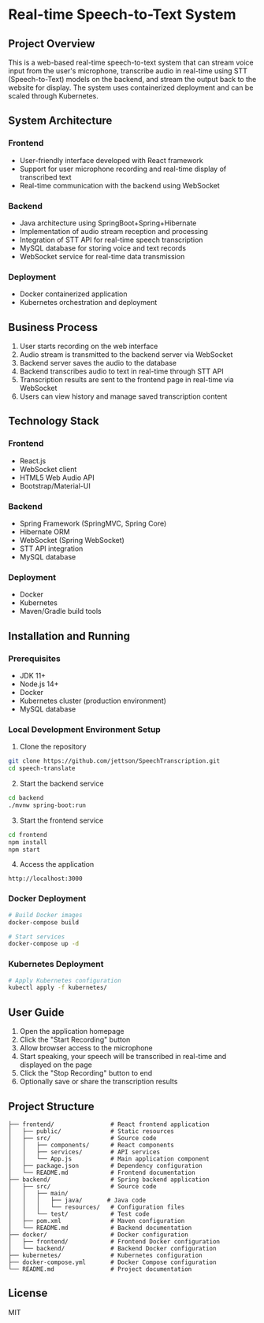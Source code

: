 # Real-time Speech-to-Text System

## Project Overview

This is a web-based real-time speech-to-text system that can stream voice input from the user's microphone, transcribe audio in real-time using STT (Speech-to-Text) models on the backend, and stream the output back to the website for display. The system uses containerized deployment and can be scaled through Kubernetes.

## System Architecture

### Frontend
- User-friendly interface developed with React framework
- Support for user microphone recording and real-time display of transcribed text
- Real-time communication with the backend using WebSocket

### Backend
- Java architecture using SpringBoot+Spring+Hibernate
- Implementation of audio stream reception and processing
- Integration of STT API for real-time speech transcription
- MySQL database for storing voice and text records
- WebSocket service for real-time data transmission

### Deployment
- Docker containerized application
- Kubernetes orchestration and deployment

## Business Process

1. User starts recording on the web interface
2. Audio stream is transmitted to the backend server via WebSocket
3. Backend server saves the audio to the database
4. Backend transcribes audio to text in real-time through STT API
5. Transcription results are sent to the frontend page in real-time via WebSocket
6. Users can view history and manage saved transcription content

## Technology Stack

### Frontend
- React.js
- WebSocket client
- HTML5 Web Audio API
- Bootstrap/Material-UI

### Backend
- Spring Framework (SpringMVC, Spring Core)
- Hibernate ORM
- WebSocket (Spring WebSocket)
- STT API integration
- MySQL database

### Deployment
- Docker
- Kubernetes
- Maven/Gradle build tools

## Installation and Running

### Prerequisites
- JDK 11+
- Node.js 14+
- Docker
- Kubernetes cluster (production environment)
- MySQL database

### Local Development Environment Setup

1. Clone the repository
```bash
git clone https://github.com/jettson/SpeechTranscription.git
cd speech-translate
```

2. Start the backend service
```bash
cd backend
./mvnw spring-boot:run
```

3. Start the frontend service
```bash
cd frontend
npm install
npm start
```

4. Access the application
```
http://localhost:3000
```

### Docker Deployment

```bash
# Build Docker images
docker-compose build

# Start services
docker-compose up -d
```

### Kubernetes Deployment

```bash
# Apply Kubernetes configuration
kubectl apply -f kubernetes/
```

## User Guide

1. Open the application homepage
2. Click the "Start Recording" button
3. Allow browser access to the microphone
4. Start speaking, your speech will be transcribed in real-time and displayed on the page
5. Click the "Stop Recording" button to end
6. Optionally save or share the transcription results

## Project Structure

```
├── frontend/                # React frontend application
│   ├── public/              # Static resources
│   ├── src/                 # Source code
│   │   ├── components/      # React components
│   │   ├── services/        # API services
│   │   └── App.js           # Main application component
│   ├── package.json         # Dependency configuration
│   └── README.md            # Frontend documentation
├── backend/                 # Spring backend application
│   ├── src/                 # Source code
│   │   ├── main/
│   │   │   ├── java/       # Java code
│   │   │   └── resources/   # Configuration files
│   │   └── test/            # Test code
│   ├── pom.xml              # Maven configuration
│   └── README.md            # Backend documentation
├── docker/                  # Docker configuration
│   ├── frontend/            # Frontend Docker configuration
│   └── backend/             # Backend Docker configuration
├── kubernetes/              # Kubernetes configuration
├── docker-compose.yml       # Docker Compose configuration
└── README.md                # Project documentation
```

## License

MIT
